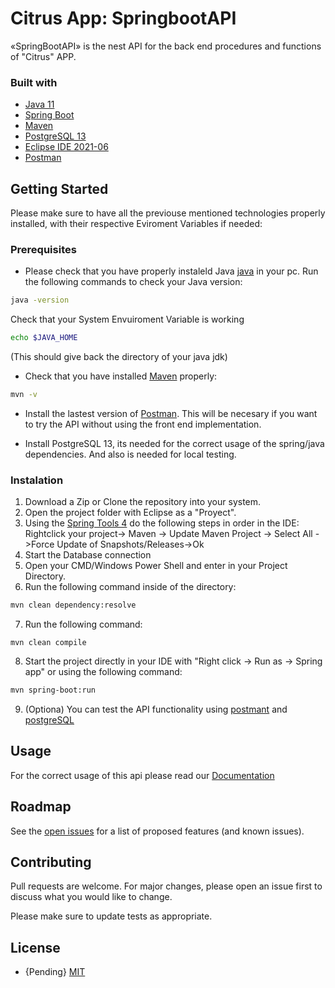 # Citrus App: SpringbootAPI

«SpringBootAPI» is the nest API for the back end procedures and functions of "Citrus" APP.


### Built with

* [Java 11](https://www.oracle.com/java/technologies/javase-jdk11-downloads.html)
* [Spring Boot](https://spring.io/tools)
* [Maven](https://maven.apache.org/download.cgi)
* [PostgreSQL 13](https://www.enterprisedb.com/downloads/postgres-postgresql-downloads)
* [Eclipse IDE 2021-06](https://www.eclipse.org/downloads/)
* [Postman](https://www.postman.com/)



## Getting Started

Please make sure to have all the previouse mentioned technologies properly installed, with their respective Eviroment Variables if needed:

### Prerequisites


* Please check that you have properly instaleld Java [java](https://www.oracle.com/java/technologies/javase-jdk11-downloads.html) in your pc. Run the following commands to check your Java version:
```sh
java -version
```
Check that your System Envuiroment Variable is working
```bash
echo $JAVA_HOME
```
(This should give back the directory of your java jdk)

* Check that you have installed [Maven](https://maven.apache.org/download.cgi) properly:
```sh
mvn -v
```

* Install the lastest version of [Postman](https://www.postman.com/). This will be necesary if you want to try the API without using the front end implementation.

* Install PostgreSQL 13, its needed for the correct usage of the spring/java dependencies. And also is needed for local testing.

### Instalation
1. Download a Zip or Clone the repository into your system.
2. Open the project folder with Eclipse as a "Proyect".
3. Using the [Spring Tools 4](https://marketplace.eclipse.org/content/spring-tools-4-aka-spring-tool-suite-4) do the following steps in order in the IDE:
    Rightclick your project-> Maven -> Update Maven Project -> Select All ->Force Update of Snapshots/Releases->Ok
4. Start the Database connection
5. Open your CMD/Windows Power Shell and enter in your Project Directory.
6. Run the following command inside of the directory:
```bash
mvn clean dependency:resolve
```
7. Run the following command:
```
mvn clean compile
```
8. Start the project directly in your IDE with "Right click -> Run as -> Spring app" or using the following command:
```bash
mvn spring-boot:run
```
9. (Optiona) You can test the API functionality using [postmant](https://www.postman.com/) and [postgreSQL](https://www.enterprisedb.com/downloads/postgres-postgresql-downloads)
## Usage

For the correct usage of this api please read our [Documentation](https://lucid.app/lucidchart/invitations/accept/inv_27ec144e-7ccf-4e62-9d1f-02b0bfe96e3f)

## Roadmap

See the [open issues](https://github.com/Citrus-Software-Solutions/citrus-app-SpringbootAPI/issues) for a list of proposed features (and known issues).

## Contributing
Pull requests are welcome. For major changes, please open an issue first to discuss what you would like to change.

Please make sure to update tests as appropriate.

## License
* {Pending} [MIT](https://choosealicense.com/licenses/mit/)